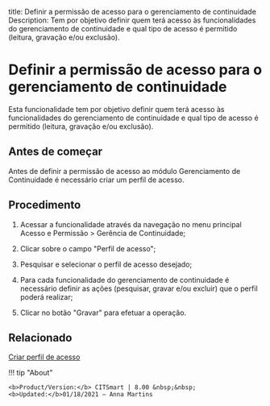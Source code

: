 title: Definir a permissão de acesso para o gerenciamento de continuidade
Description: Tem por objetivo definir quem terá acesso às funcionalidades do gerenciamento de continuidade e qual tipo de acesso é permitido (leitura, gravação e/ou exclusão).
# Definir a permissão de acesso para o gerenciamento de continuidade

Esta funcionalidade tem por objetivo definir quem terá acesso às funcionalidades
do gerenciamento de continuidade e qual tipo de acesso é permitido (leitura,
gravação e/ou exclusão).

Antes de começar
--------------------

Antes de definir a permissão de acesso ao módulo Gerenciamento de Continuidade é
necessário criar um perfil de acesso.

Procedimento
----------------

1.  Acessar a funcionalidade através da navegação no menu principal Acesso e
    Permissão \> Gerência de Continuidade;

2.  Clicar sobre o campo "Perfil de acesso";

3.  Pesquisar e selecionar o perfil de acesso desejado;

4.  Para cada funcionalidade do gerenciamento de continuidade é necessário
    definir as ações (pesquisar, gravar e/ou excluir) que o perfil poderá
    realizar;

5.  Clicar no botão "Gravar" para efetuar a operação.

Relacionado
-------

[Criar perfil de acesso](/pt-br/citsmart-platform-8/initial-settings/access-settings/profile/create-profile-access.html)

!!! tip "About"

    <b>Product/Version:</b> CITSmart | 8.00 &nbsp;&nbsp;
    <b>Updated:</b>01/18/2021 – Anna Martins
